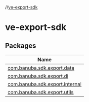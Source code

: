 //[ve-export-sdk](index.md)

# ve-export-sdk

## Packages

| Name |
|---|
| [com.banuba.sdk.export.data](ve-export-sdk/com.banuba.sdk.export.data/index.md) |
| [com.banuba.sdk.export.di](ve-export-sdk/com.banuba.sdk.export.di/index.md) |
| [com.banuba.sdk.export.internal](ve-export-sdk/com.banuba.sdk.export.internal/index.md) |
| [com.banuba.sdk.export.utils](ve-export-sdk/com.banuba.sdk.export.utils/index.md) |
